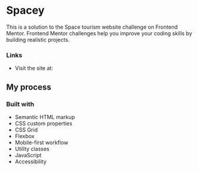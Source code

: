 # Spacey

This is a solution to the Space tourism website challenge on Frontend Mentor. Frontend Mentor challenges help you improve your coding skills by building realistic projects.

### Links

- Visit the site at: [](url)

## My process

### Built with

- Semantic HTML markup
- CSS custom properties
- CSS Grid
- Flexbox
- Mobile-first workflow
- Utility classes
- JavaScript
- Accessibility
